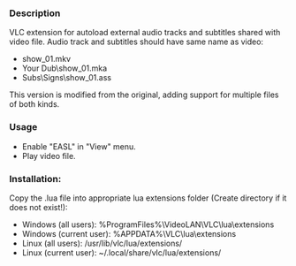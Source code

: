 ### Description
VLC extension for autoload external audio tracks and subtitles shared with video file.
Audio track and subtitles should have same name as video:
* show_01.mkv
* Your Dub\show_01.mka
* Subs\Signs\show_01.ass

This version is modified from the original, adding support for multiple files of both kinds.

### Usage
* Enable "EASL" in "View" menu.
* Play video file.

### Installation:
Copy the .lua file into appropriate lua extensions folder (Create directory if it does not exist!):
* Windows (all users): %ProgramFiles%\VideoLAN\VLC\lua\extensions
* Windows (current user): %APPDATA%\VLC\lua\extensions
* Linux (all users): /usr/lib/vlc/lua/extensions/
* Linux (current user): ~/.local/share/vlc/lua/extensions/
